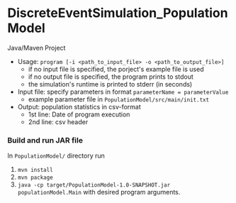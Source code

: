 # DiscreteEventSimulation_PopulationModel

Java/Maven Project

* Usage: ```program [-i <path_to_input_file> -o <path_to_output_file>]```
    + if no input file is specified, the porject's example file is used
    + if no output file is specified, the program prints to stdout
    + the simulation's runtime is printed to stderr (in seconds)
* Input file: specify parameters in format ```parameterName = parameterValue```
    + example parameter file in ```PopulationModel/src/main/init.txt```
* Output: population statistics in csv-format
   + 1st line: Date of program execution
   + 2nd line: csv header

### Build and run JAR file

In ```PopulationModel/``` directory run

1. ```mvn install```
1. ```mvn package```
1. ```java -cp target/PopulationModel-1.0-SNAPSHOT.jar populationModel.Main``` with desired program arguments.
